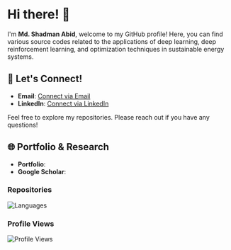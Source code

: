 # Hi there! 👋

I'm **Md. Shadman Abid**, welcome to my GitHub profile! Here, you can find various source codes related to the applications of deep learning, deep reinforcement learning, and optimization techniques in sustainable energy systems.

## 🚀 Let's Connect!
- **Email**: [Connect via Email](mailto:mdshadmanabid093@gmail.com)
- **LinkedIn**: [Connect via LinkedIn](https://www.linkedin.com/in/md-shadman-abid-445203208/)

Feel free to explore my repositories. Please reach out if you have any questions!

## 🌐 Portfolio & Research
- **Portfolio**: [](https://mdshadmanabid.com)
- **Google Scholar**: [](https://scholar.google.com/citations?user=FiqpeIkAAAAJ&hl=en)

### Repositories
<img src="https://github-readme-stats.vercel.app/api/top-langs/?username=A01bidShad37man99455&layout=compact&langs_count=6&theme=default&hide=html,css" alt="Languages">

### Profile Views
![Profile Views](https://komarev.com/ghpvc/?username=A01bidShad37man99455&color=blue)


